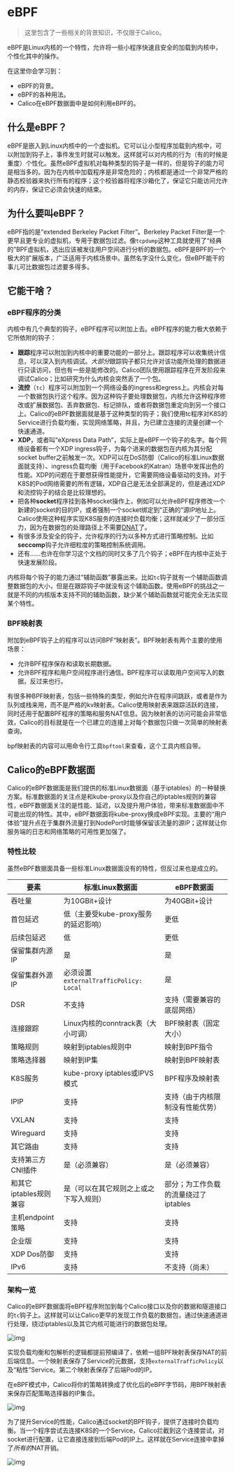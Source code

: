 # eBPF

> 这里包含了一些相关的背景知识，不仅限于Calico。

eBPF是Linux内核的一个特性，允许将一些小程序快速且安全的加载到内核中，个性化其中的操作。

在这里你会学习到：

- eBPF的背景。
- eBPF的各种用法。
- Calico在eBPF数据面中是如何利用eBPF的。

## 什么是eBPF？

eBPF是嵌入到Linux内核中的一个虚拟机。它可以让小型程序加载到内核中，可以附加到钩子上，事件发生时就可以触发。这样就可以对内核的行为（有的时候是重度）个性化。虽然eBPF虚拟机对每种类型的钩子是一样的，但是钩子的能力可是相当多的。因为在内核中加载程序是非常危险的；内核都是通过一个非常严格的静态校验器来执行所有的程序；这个校验器将程序沙箱化了，保证它只能访问允许的内存，保证它必须会快速的结束。

## 为什么要叫eBPF？

eBPF指的是“extended Berkeley Packet Filter”。Berkeley Packet Filter是一个更早且更专业的虚拟机，专用于数据包过滤。像`tcpdump`这种工具就使用了“经典的”BPF虚拟机，选出应该被发往用户空间进行分析的数据包。eBPF是BPF的一个极大的扩展版本，广泛适用于内核场景中。虽然名字没什么变化，但eBPF能干的事儿可比数据包过滤要多得多。

## 它能干啥？

### eBPF程序的分类

内核中有几个典型的钩子，eBPF程序可以附加上去。eBPF程序的能力极大依赖于它所依附的钩子：

- **跟踪**程序可以附加到内核中的重要功能的一部分上。跟踪程序可以收集统计信息，可以深入到内核调试。*大部分*跟踪钩子都只允许对该功能所处理的数据进行只读访问，但也有一些是能修改的。Calico团队使用跟踪程序在开发阶段来调试Calico；比如研究为什么内核会突然丢了一个包。
- **流控**（`tc`）程序可以附加到一个网络设备的ingress和egress上。内核会对每一个数据包执行这个程序。因为这种钩子要处理数据包，内核允许这种程序修改或扩展数据包、丢弃数据包、标记排队，或者将数据包重定向到另一个接口上。Calico的eBPF数据面就是基于这种类型的钩子；我们使用tc程序对K8S的Service进行负载均衡，实现网络策略，并且，为已建立连接的流量创建一个快速通道。
- **XDP**，或者叫“eXpress Data Path”，实际上是eBPF一个钩子的名字。每个网络设备都有一个XDP ingress钩子，为每个进来的数据包在内核为其分配socket buffer之前触发一次。XDP可以在DoS防御（Calico的标准Linux数据面就支持）、ingress负载均衡（用于Facebook的Katran）场景中发挥出色的性能。XDP的问题在于要想获得性能提升，它需要网络设备驱动的支持。对于K8S的Pod网络需要的所有逻辑，XDP自己是无法全部满足的，但是通过XDP和流控钩子的结合是比较理想的。
- 把各种**socket**程序挂到各种socket操作上，例如可以允许eBPF程序修改一个新建的socket的目的IP，或者强制一个socket绑定到“正确的”源IP地址上。Calico使用这种程序实现K8S服务的连接时负载均衡；这样就减少了一部分压力，因为在数据包的处理路径上不需要[DNAT](02%E7%BD%91%E7%BB%9C.md)了。
- 有很多涉及安全的钩子，允许程序的行为以多种方式进行策略控制。比如**seccomp**钩子允许细粒度的策略控制系统调用。
- 还有……也许在你学习这个文档的同时又多了几个钩子；eBPF在内核中正处于快速发展阶段。

内核将每个钩子的能力通过“辅助函数”暴露出来。比如`tc`钩子就有一个辅助函数调整数据包的大小，但是在跟踪钩子中就没有这个辅助函数。使用eBPF的挑战之一就是不同的内核版本支持不同的辅助函数，缺少某个辅助函数就可能完全无法实现某个特性。

### BPF映射表

附加到eBPF钩子上的程序可以访问BPF“映射表”。BPF映射表有两个主要的使用场景：

- 允许BPF程序保存和读取长期数据。
- 允许BPF程序和用户空间程序进行通信。BPF程序可以读取用户空间写入的数据，反过来也行。

有很多种BPF映射表，包括一些特殊的类型，例如允许在程序间跳跃，或者是作为队列或栈来用，而不是严格的kv映射表。Calico使用映射表来跟踪活跃的连接，同时还用于配置BPF程序的策略和服务NAT信息。因为映射表的访问可能会非常低效，Calico的目标就是在一个已建立的连接上对每个数据包只做一次简单的映射表查询。

bpf映射表的内容可以用命令行工具`bpftool`来查看，这个工具内核自带。

## Calico的eBPF数据面

Calico的eBPF数据面是我们提供的标准Linux数据面（基于iptables）的一种替换方案。标准数据面的关注点是和kube-proxy以及你自己的iptables规则的兼容性，eBPF数据面关注的是性能、延迟，以及提升用户体验，带来标准数据面中不可能出现的特性。其中，eBPF数据面将kube-proxy换成eBPF实现。主要的“用户体验”提升点在于集群外流量打到NodePort时能够保留该流量的源IP；这样就让你服务端的日志和网络策略的可用性更加强了。

### 特性比较

虽然eBPF数据面具备一些标准Linux数据面没有的特性，但反过来也是成立的。

|**要素**|**标准Linux数据面**|**eBPF数据面**
|-|-|-|
|吞吐量|为10GBit+设计|为40GBit+设计|
|首包延迟|低（主要受kube-proxy服务的延迟影响）|更低|
|后续包延迟|低|更低|
|保留集群内源IP|是|是|
|保留集群外源IP|必须设置`externalTrafficPolicy: Local`|是|
|DSR|不支持|支持（需要兼容的底层网络）|
|连接跟踪|Linux内核的conntrack表（大小可调）|BPF映射表（固定大小）|
|策略规则|映射到iptables规则中|映射到BPF指令|
|策略选择器|映射到IP集|映射到BPF映射表|
|K8S服务|kube-proxy iptables或IPVS模式|BPF程序及映射表|
|IPIP|支持|支持（由于内核限制没有性能优势）|
|VXLAN|支持|支持|
|Wireguard|支持|支持|
|其它路由|支持|支持|
|支持第三方CNI插件|是（必须兼容）|是（必须兼容）|
|和其它iptables规则兼容|是（可以在其它规则之上或之下写入规则）|部分；为工作负载的流量绕过了iptables|
|主机endpoint策略|支持|支持|
|企业版|支持|支持|
|XDP Dos防御|支持|支持|
|IPv6|支持|不支持（尚未）|

### 架构一览

Calico的eBPF数据面将eBPF程序附加到每个Calico接口以及你的数据和隧道接口的`tc`钩子上。这样就可以让Calico更早的发现工作负载的数据包，通过快速通道进行处理，绕过iptables以及其它内核可能进行的数据包处理。

![img](https://projectcalico.docs.tigera.io/images/bpf-pod-to-pod.svg)

实现负载均衡和包解析的逻辑都提前预编译了，依赖一组BPF映射表保存NAT的前后端信息。一个映射表保存了Service的元数据，支持`externalTrafficPolicy`以及“粘性”Service。第二个映射表保存了后端Pod的IP。

在eBPF模式中，Calico将你的策略转换成了优化后的eBPF字节码，用BPF映射表来保存匹配策略选择器的IP集合。

![img](https://projectcalico.docs.tigera.io/images/bpf-policy.svg)

为了提升Service的性能，Calico通过socket的BPF钩子，提供了连接时负载均衡。当一个程序尝试去连接K8S的一个Service，Calico拦截到这个连接尝试，对socket进行配置，让它直接连接到后端Pod的IP上。这样就在Service连接中拿掉了*所有的*NAT开销。

![img](https://projectcalico.docs.tigera.io/images/bpf-connect-time.svg)